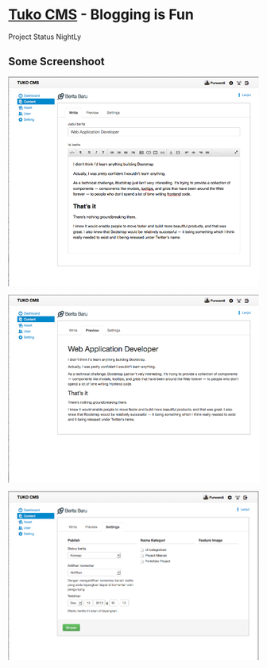 # [Tuko CMS](http://tukocms.com) - Blogging is Fun

Project Status NightLy

## Some Screenshoot

![Awesome Posting Editor Using Redactor](capture/post-editor.png "Posting Editor")

![Awesome Posting Preview](capture/post-preview.png "Posting Preview")

![Awesome Posting Setting](capture/post-setting.png "Posting Setting")